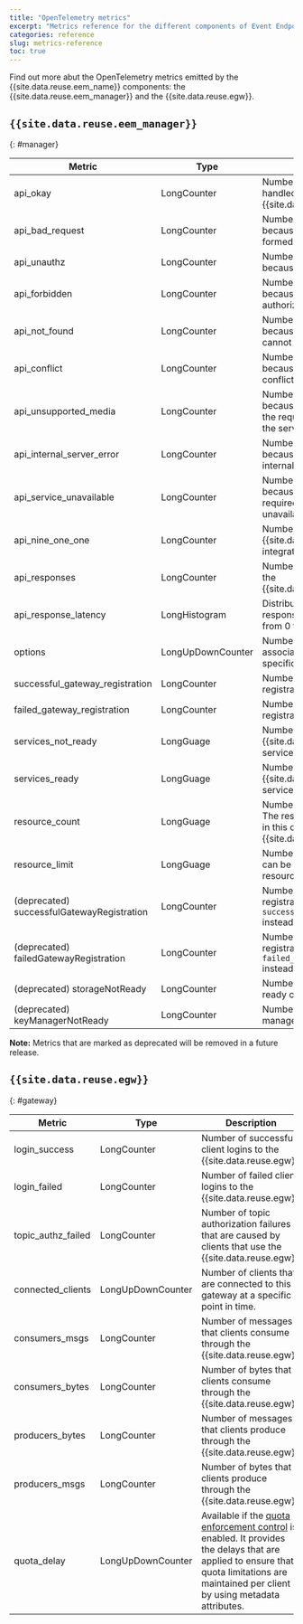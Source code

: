 ```yaml
---
title: "OpenTelemetry metrics"
excerpt: "Metrics reference for the different components of Event Endpoint Management."
categories: reference
slug: metrics-reference
toc: true
---
```


Find out more abut the OpenTelemetry metrics emitted by the {{site.data.reuse.eem_name}} components: the {{site.data.reuse.eem_manager}} and the {{site.data.reuse.egw}}.

## `{{site.data.reuse.eem_manager}}`
{: #manager}

| Metric | Type |  Description | 
| ----------- | ----------- | ----------- | 
| api_okay | LongCounter | Number of successful API calls handled by the {{site.data.reuse.eem_manager}}. | 
| api_bad_request | LongCounter | Number of failed API calls because the request is badly formed. |
| api_unauthz | LongCounter | Number of failed API calls because the user is not known. | 
| api_forbidden | LongCounter | Number of failed API calls because the user is not authorized. | 
| api_not_found | LongCounter | Number of failed API calls because a referenced resource cannot not be found. |
| api_conflict | LongCounter | Number of failed API calls because the requested change conflicts with the current state. | 
| api_unsupported_media | LongCounter | Number of failed API calls because the content format of the request is not acceptable for the server. | 
| api_internal_server_error | LongCounter | Number of failed API calls because the server had an internal error occur. | 
| api_service_unavailable | LongCounter | Number of failed API calls because the service that is required for the request is unavailable. | 
| api_nine_one_one | LongCounter | Number of failed API calls for {{site.data.reuse.apic_short}} integration errors. | 
| api_responses | LongCounter | Number of API calls handled by the {{site.data.reuse.eem_manager}}. |
| api_response_latency | LongHistogram | Distribution of API responses by response time (ms) into buckets from 0 to 10000 in steps of 500. | 
| options | LongUpDownCounter | Number of options and their associated subscriptions at a specific point in time. | 
| successful_gateway_registration | LongCounter | Number of successful gateway registrations. | 
| failed_gateway_registration | LongCounter |  Number of failed gateway registrations. | 
| services_not_ready | LongGuage | Number of {{site.data.reuse.eem_name}} services that are not yet ready. |
| services_ready | LongGuage | Number of {{site.data.reuse.eem_name}} services that are ready. |
| resource_count | LongGuage | Number of resources created. The resources that are included in this count are: Options and {{site.data.reuse.egw}}s. |
| resource_limit | LongGuage | Number of resources within that can be created. Not present if no resource limit is set. |
| (deprecated) successfulGatewayRegistration | LongCounter | Number of successful gateway registrations. Use `successful_gateway_registration` instead. |
| (deprecated) failedGatewayRegistration | LongCounter |  Number of failed gateway registrations. Use `failed_gateway_registration` instead. |
| (deprecated) storageNotReady | LongCounter | Number of times the storage ready check failed. |
| (deprecated) keyManagerNotReady | LongCounter | Number of times the key manager ready check failed. |

**Note:** Metrics that are marked as deprecated will be removed in a future release. <!-- previously stated: "Use the equivalent metrics not marked as deprecated". Instead we've pointed to the equivalent new one, except for storageNotReady and keyManagerNotReady that have no equivalents. -->

## `{{site.data.reuse.egw}}`
{: #gateway}

| Metric | Type |  Description |
| ----------- | ----------- | ----------- |
| login_success | LongCounter | Number of successful client logins to the {{site.data.reuse.egw}}. |
| login_failed | LongCounter | Number of failed client logins to the {{site.data.reuse.egw}}. |
| topic_authz_failed | LongCounter | Number of topic authorization failures that are caused by clients that use the {{site.data.reuse.egw}}. |
| connected_clients | LongUpDownCounter | Number of clients that are connected to this gateway at a specific point in time. |
| consumers_msgs | LongCounter | Number of messages that clients consume through the {{site.data.reuse.egw}}. |
| consumers_bytes | LongCounter | Number of bytes that clients consume through the {{site.data.reuse.egw}}. |
| producers_bytes | LongCounter | Number of messages that clients produce through the {{site.data.reuse.egw}}. |
| producers_msgs | LongCounter | Number of bytes that clients produce through the {{site.data.reuse.egw}}. |
| quota_delay | LongUpDownCounter | Available if the [quota enforcement control](../../about/key-concepts/#controls) is enabled. It provides the delays that are applied to ensure that quota limitations are maintained per client by using metadata attributes. |
